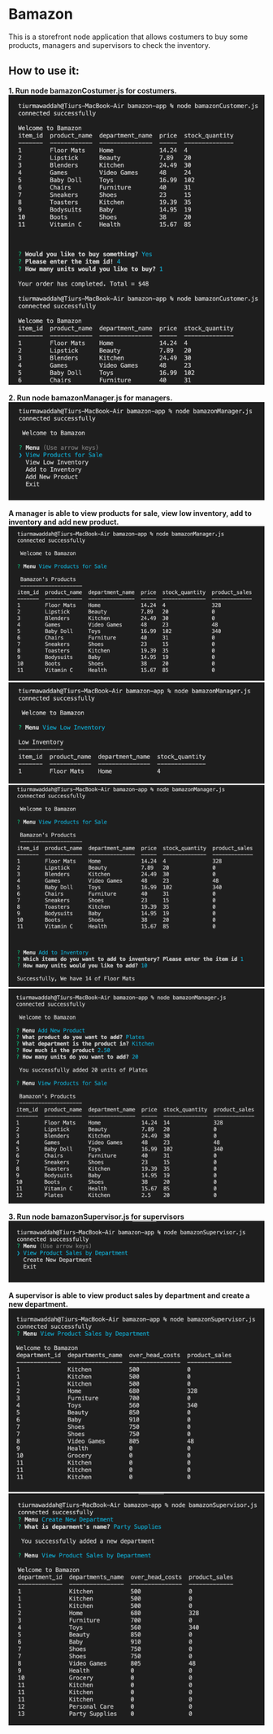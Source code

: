 # Bamazon

This is a storefront node application that allows costumers to buy some products, managers and supervisors to check the inventory.

## How to use it:

**1. Run node bamazonCostumer.js for costumers.**
![costumers](/assets/img/1.png)

**2. Run node bamazonManager.js for managers.**
![manager](/assets/img/2.png)

**A manager is able to view products for sale, view low inventory, add to inventory and add new product.** 
![manager](/assets/img/3.png)
![manager](/assets/img/4.png)
![manager](/assets/img/5.png)
![manager](/assets/img/6.png)

**3. Run node bamazonSupervisor.js for supervisors**
![manager](/assets/img/9.png)

**A supervisor is able to view product sales by department and create a new department.**
![manager](/assets/img/7.png)
![manager](/assets/img/8.png)





 
